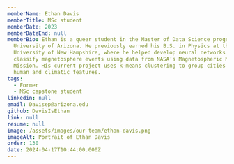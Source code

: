 ```yaml
---
memberName: Ethan Davis
memberTitle: MSc student
memberDate: 2023
memberDateEnd: null
memberBio: Ethan is a queer student in the Master of Data Science program at the
  University of Arizona. He previously earned his B.S. in Physics at the
  University of New Hampshire, where he helped develop neural networks to
  classify magnetosphere events using data from NASA’s Magnetospheric Multiscale
  Mission. His current project uses k-means clustering to group cities based on
  human and climatic features.
tags:
  - Former
  - MSc capstone student
linkedin: null
email: Davisep@arizona.edu
github: DavisIsEthan
link: null
resume: null
image: /assets/images/our-team/ethan-davis.png
imageAlt: Portrait of Ethan Davis
order: 130
date: 2024-04-17T10:44:00.000Z
---
```

